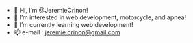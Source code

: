 - 👋 Hi, I’m @JeremieCrinon!
- 👀 I’m interested in web development, motorcycle, and apnea! 
- 🌱 I’m currently learning web development!
- 📫 e-mail : jeremie.crinon@gmail.com

<!---
JeremieCrinon/JeremieCrinon is a ✨ special ✨ repository because its `README.md` (this file) appears on your GitHub profile.
You can click the Preview link to take a look at your changes.
--->
